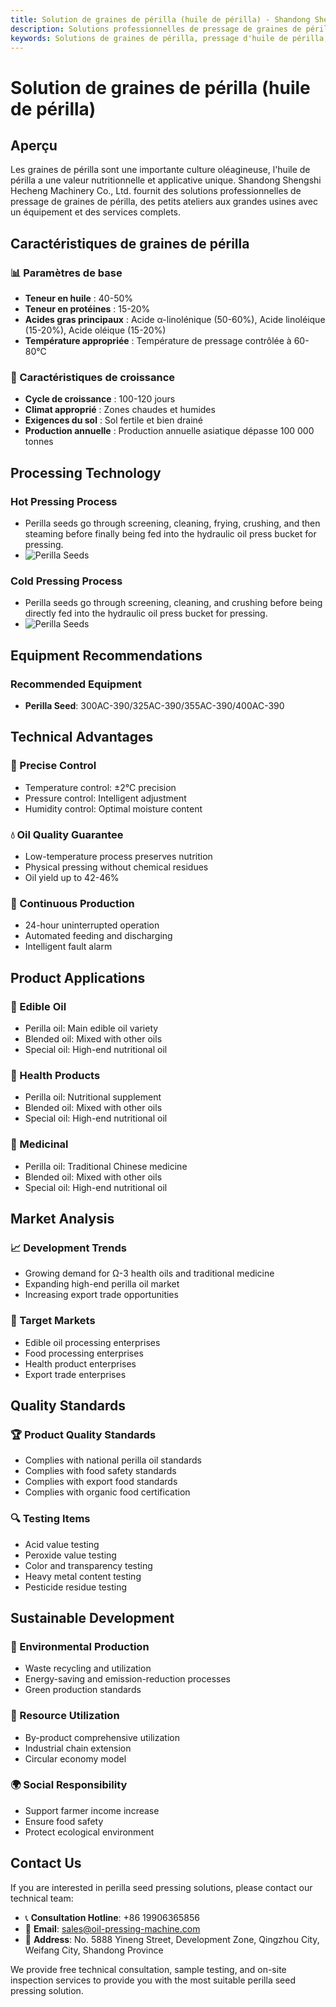 ```yaml
---
title: Solution de graines de périlla (huile de périlla) - Shandong Shengshi Hecheng Machinery Co., Ltd.
description: Solutions professionnelles de pressage de graines de périlla, fournissant des équipements et services techniques de transformation d'huile de périlla, teneur en huile 40-50%, riche en acide α-linolénique, utilisant le processus de pressage à froid pour préserver la nutrition, répondant aux besoins d'huiles de santé Ω-3 et de médecine traditionnelle.
keywords: Solutions de graines de périlla, pressage d'huile de périlla, équipement de transformation de graines de périlla, ligne de production d'huile de périlla, processus de pressage à froid de graines de périlla, presse à huile de graines de périlla, extraction d'huile de périlla, transformation de graines oléagineuses de périlla, équipement de pressage d'huile de périlla, huile de périlla, huile de santé Ω-3
---
```


# Solution de graines de périlla (huile de périlla)

## Aperçu

Les graines de périlla sont une importante culture oléagineuse, l'huile de périlla a une valeur nutritionnelle et applicative unique. Shandong Shengshi Hecheng Machinery Co., Ltd. fournit des solutions professionnelles de pressage de graines de périlla, des petits ateliers aux grandes usines avec un équipement et des services complets.

## Caractéristiques de graines de périlla

### 📊 Paramètres de base
- **Teneur en huile** : 40-50%
- **Teneur en protéines** : 15-20%
- **Acides gras principaux** : Acide α-linolénique (50-60%), Acide linoléique (15-20%), Acide oléique (15-20%)
- **Température appropriée** : Température de pressage contrôlée à 60-80℃

### 🌱 Caractéristiques de croissance
- **Cycle de croissance** : 100-120 jours
- **Climat approprié** : Zones chaudes et humides
- **Exigences du sol** : Sol fertile et bien drainé
- **Production annuelle** : Production annuelle asiatique dépasse 100 000 tonnes

## Processing Technology

### Hot Pressing Process
- Perilla seeds go through screening, cleaning, frying, crushing, and then steaming before finally being fed into the hydraulic oil press bucket for pressing.
- ![Perilla Seeds](/images/紫苏热榨工艺概览_An%20Overview%20of%20the%20Hot%20Pressing%20Process%20of%20Perilla.png)

### Cold Pressing Process
- Perilla seeds go through screening, cleaning, and crushing before being directly fed into the hydraulic oil press bucket for pressing.
- ![Perilla Seeds](/images/紫苏冷榨工艺概览_An%20Overview%20of%20the%20Cold%20Pressing%20Process%20of%20Perilla.png)

## Equipment Recommendations

### Recommended Equipment
- **Perilla Seed**: 300AC-390/325AC-390/355AC-390/400AC-390

## Technical Advantages

### 🎯 Precise Control
- Temperature control: ±2℃ precision
- Pressure control: Intelligent adjustment
- Humidity control: Optimal moisture content

### 💧 Oil Quality Guarantee
- Low-temperature process preserves nutrition
- Physical pressing without chemical residues
- Oil yield up to 42-46%

### 🔄 Continuous Production
- 24-hour uninterrupted operation
- Automated feeding and discharging
- Intelligent fault alarm

## Product Applications

### 🍳 Edible Oil
- Perilla oil: Main edible oil variety
- Blended oil: Mixed with other oils
- Special oil: High-end nutritional oil

### 💊 Health Products
- Perilla oil: Nutritional supplement
- Blended oil: Mixed with other oils
- Special oil: High-end nutritional oil

### 💊 Medicinal
- Perilla oil: Traditional Chinese medicine
- Blended oil: Mixed with other oils
- Special oil: High-end nutritional oil

## Market Analysis

### 📈 Development Trends
- Growing demand for Ω-3 health oils and traditional medicine
- Expanding high-end perilla oil market
- Increasing export trade opportunities

### 🎯 Target Markets
- Edible oil processing enterprises
- Food processing enterprises
- Health product enterprises
- Export trade enterprises

## Quality Standards

### 🏆 Product Quality Standards
- Complies with national perilla oil standards
- Complies with food safety standards
- Complies with export food standards
- Complies with organic food certification

### 🔍 Testing Items
- Acid value testing
- Peroxide value testing
- Color and transparency testing
- Heavy metal content testing
- Pesticide residue testing

## Sustainable Development

### 🌱 Environmental Production
- Waste recycling and utilization
- Energy-saving and emission-reduction processes
- Green production standards

### 🔄 Resource Utilization
- By-product comprehensive utilization
- Industrial chain extension
- Circular economy model

### 🌍 Social Responsibility
- Support farmer income increase
- Ensure food safety
- Protect ecological environment

## Contact Us

If you are interested in perilla seed pressing solutions, please contact our technical team:

- 📞 **Consultation Hotline**: +86 19906365856
- 📧 **Email**: sales@oil-pressing-machine.com
- 📍 **Address**: No. 5888 Yineng Street, Development Zone, Qingzhou City, Weifang City, Shandong Province

We provide free technical consultation, sample testing, and on-site inspection services to provide you with the most suitable perilla seed pressing solution.